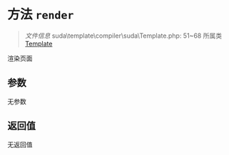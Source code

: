 # 方法 `render`

> *文件信息* suda\template\compiler\suda\Template.php: 51~68
> 所属类 [Template](../Template.md)


渲染页面

## 参数


无参数


## 返回值

无返回值
